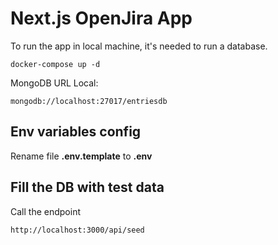 # Next.js OpenJira App

To run the app in local machine, it's needed to run a database.

```
docker-compose up -d
```

MongoDB URL Local:

```
mongodb://localhost:27017/entriesdb
```

## Env variables config

Rename file **.env.template** to **.env**

## Fill the DB with test data

Call the endpoint

```
http://localhost:3000/api/seed
```
